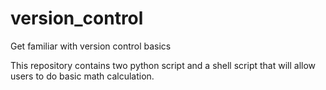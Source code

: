 # version_control
Get familiar with version control basics

This repository contains two python script and a shell script that will allow users to do basic math calculation.
